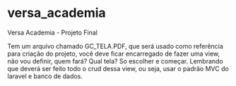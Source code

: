 # versa_academia
Versa Academia - Projeto Final

Tem um arquivo chamado GC_TELA.PDF, que será usado como referência para criação do projeto, você deve ficar encarregado de fazer uma view, não vou definir, quem fará? Qual tela? So escolher e começar. Lembrando que deverá ser feito todo o crud dessa view, ou seja, usar o padrão MVC do laravel e banco de dados.
